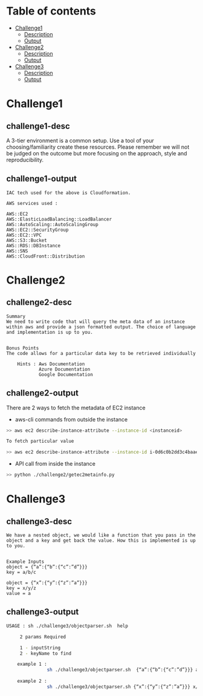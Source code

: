 Table of contents
=================

<!--ts-->
   * [Challenge1](#challenge1)
      * [Description](#challenge1-desc)
      * [Output](#challenge1-output)   
   * [Challenge2](#challenge2)
      * [Description](#challenge2-desc)
      * [Output](#challenge2-output)   
   * [Challenge3](#challenge3)
      * [Description](#challenge3-desc)
      * [Output](#challenge3-output)   
<!--te-->

Challenge1
=====  

challenge1-desc
----- 

A 3-tier environment is a common setup. Use a tool of your choosing/familiarity create these resources. Please remember we will not be judged on the outcome but more focusing on the approach, style and reproducibility.

challenge1-output
----- 

    IAC tech used for the above is Cloudformation.

    AWS services used :

    AWS::EC2
    AWS::ElasticLoadBalancing::LoadBalancer
    AWS::AutoScaling::AutoScalingGroup
    AWS::EC2::SecurityGroup
    AWS::EC2::VPC
    AWS::S3::Bucket
    AWS::RDS::DBInstance
    AWS::SNS
    AWS::CloudFront::Distribution
 
Challenge2
=====  

challenge2-desc
----- 

    Summary
    We need to write code that will query the meta data of an instance within aws and provide a json formatted output. The choice of language and implementation is up to you.

 
    Bonus Points
    The code allows for a particular data key to be retrieved individually

        Hints : Aws Documentation
                Azure Documentation
                Google Documentation

challenge2-output
----- 
There are 2 ways to fetch the metadata of EC2 instance 
 - aws-cli commands from outside the instance

```bash
>> aws ec2 describe-instance-attribute --instance-id <instanceid>

To fetch particular value 

>> aws ec2 describe-instance-attribute --instance-id i-0d6c0b2dd3c4baae7 | jq .InstanceType.Value
```

- API call from inside the instance

```bash
>> python ./challenge2/getec2metainfo.py
```
    

Challenge3
=====  

challenge3-desc
----- 
    We have a nested object, we would like a function that you pass in the object and a key and get back the value. How this is implemented is up to you.

 
    Example Inputs
    object = {“a”:{“b”:{“c”:”d”}}}
    key = a/b/c
 
    object = {“x”:{“y”:{“z”:”a”}}}
    key = x/y/z
    value = a

challenge3-output
----- 

```bash
USAGE : sh ./challenge3/objectparser.sh  help

     2 params Required  

     1 - inputString 
     2 - keyName to find 

    example 1 : 
               sh ./challenge3/objectparser.sh  {“a”:{“b”:{“c”:”d”}}} a/b/c >> Output : d  
    
    example 2 : 
               sh ./challenge3/objectparser.sh {“x”:{“y”:{“z”:”a”}}} x/y/z  >> Output : a  
 
```
    